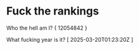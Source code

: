 # Fuck the rankings

Who the hell am I?
{ 12054842 }

What fucking year is it?
[ 2025-03-20T01:23:20Z ]
